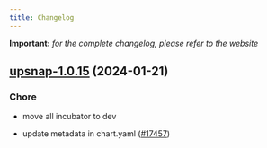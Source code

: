 ```yaml
---
title: Changelog
---
```


**Important:**
*for the complete changelog, please refer to the website*



## [upsnap-1.0.15](https://github.com/truecharts/charts/compare/upsnap-1.0.14...upsnap-1.0.15) (2024-01-21)

### Chore



- move all incubator to dev

- update metadata in chart.yaml ([#17457](https://github.com/truecharts/charts/issues/17457))